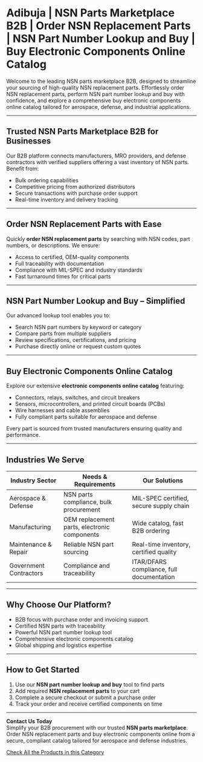 # Adibuja | NSN Parts Marketplace B2B | Order NSN Replacement Parts | NSN Part Number Lookup and Buy | Buy Electronic Components Online Catalog

Welcome to the leading NSN parts marketplace B2B, designed to streamline your sourcing of high-quality NSN replacement parts. Effortlessly order NSN replacement parts, perform NSN part number lookup and buy with confidence, and explore a comprehensive buy electronic components online catalog tailored for aerospace, defense, and industrial applications.

---

## Trusted NSN Parts Marketplace B2B for Businesses

Our B2B platform connects manufacturers, MRO providers, and defense contractors with verified suppliers offering a vast inventory of NSN parts. Benefit from:

- Bulk ordering capabilities  
- Competitive pricing from authorized distributors  
- Secure transactions with purchase order support  
- Real-time inventory and delivery tracking  

---

## Order NSN Replacement Parts with Ease

Quickly **order NSN replacement parts** by searching with NSN codes, part numbers, or descriptions. We ensure:

- Access to certified, OEM-quality components  
- Full traceability with documentation  
- Compliance with MIL-SPEC and industry standards  
- Fast turnaround times for critical parts  

---

## NSN Part Number Lookup and Buy – Simplified

Our advanced lookup tool enables you to:

- Search NSN part numbers by keyword or category  
- Compare parts from multiple suppliers  
- Review specifications, certifications, and pricing  
- Purchase directly online or request custom quotes  

---

## Buy Electronic Components Online Catalog

Explore our extensive **electronic components online catalog** featuring:

- Connectors, relays, switches, and circuit breakers  
- Sensors, microcontrollers, and printed circuit boards (PCBs)  
- Wire harnesses and cable assemblies  
- Fully compliant parts suitable for aerospace and defense  

Every part is sourced from trusted manufacturers ensuring quality and performance.

---

## Industries We Serve

| Industry Sector        | Needs & Requirements                          | Our Solutions                                |
|------------------------|-----------------------------------------------|----------------------------------------------|
| Aerospace & Defense    | NSN parts compliance, bulk procurement        | MIL-SPEC certified, secure supply chain      |
| Manufacturing         | OEM replacement parts, electronic components  | Wide catalog, fast B2B ordering               |
| Maintenance & Repair  | Reliable NSN part sourcing                      | Real-time inventory, certified quality       |
| Government Contractors | Compliance and traceability                    | ITAR/DFARS compliance, full documentation    |

---

## Why Choose Our Platform?

- B2B focus with purchase order and invoicing support  
- Certified NSN parts with traceability  
- Powerful NSN part number lookup tool  
- Comprehensive electronic components catalog  
- Global shipping and logistics expertise  

---

## How to Get Started

1. Use our **NSN part number lookup and buy** tool to find parts  
2. Add required **NSN replacement parts** to your cart  
3. Complete a secure checkout or submit a purchase order  
4. Track your order and receive certified components on time  

---

**Contact Us Today**  
Simplify your B2B procurement with our trusted **NSN parts marketplace**. Order NSN replacement parts and buy electronic components online from a secure, compliant catalog tailored for aerospace and defense industries.

[Check All the Products in this Category](https://www.adibuja.com/categories/nsn)


